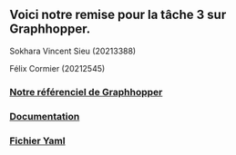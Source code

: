 ## Voici notre remise pour la tâche 3 sur Graphhopper.
Sokhara Vincent Sieu (20213388)

Félix Cormier (20212545)

### [Notre référenciel de Graphhopper](https://github.com/sokharasieu/graphhopper/tree/master)

### [Documentation](https://github.com/sokharasieu/graphhopper/blob/ee246672ea553f1c6eb9998dc3ab29609a25deca/.github/DOCUMENTATION.md)

### [Fichier Yaml](https://github.com/sokharasieu/graphhopper/blob/ee246672ea553f1c6eb9998dc3ab29609a25deca/.github/workflows/test.yml)

